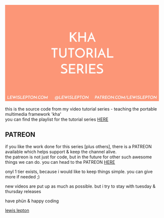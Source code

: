 ![image](img/front.png)

this is the source code from my video tutorial series - teaching the portable multimedia framework 'kha'<br>
you can find the playlist for the tutorial series [HERE](https://www.youtube.com/playlist?list=PL4neAtv21WOmmR5mKb7TQvEQHpMh1h0po)

PATREON
------
if you like the work done for this series [plus others], there is a PATREON available which helps support & keep the channel alive.<br>
the patreon is not just for code, but in the future for other such awesome things we can do. you can head to the PATREON [HERE](https://www.patreon.com/lewislepton)

onyl 1 tier exists, because i would like to keep things simple. you can give more if needed ;)

new videos are put up as much as possible. but i try to stay with tuesday & thursday releases

have phün & happy coding

[lewis lepton](http://lewislepton.com)
